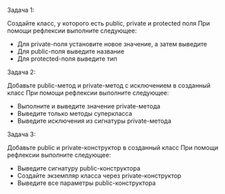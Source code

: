 Задача 1:

Создайте класс, у которого есть public, private и protected поля
При помощи рефлексии выполните следующее:
- Для private-поля установите новое значение, а затем выведите
- Для public-поля выведите название
- Для protected-поля выведите тип

Задача 2:

Добавьте public-метод и private-метод с исключением в созданный класс
При помощи рефлексии выполните следующее:
- Выполните и выведите значение private-метода
- Выведите только методы суперкласса
- Выведите исключения из сигнатуры private-метода

Задача 3:

Добавьте public и private-конструктор в созданный класс
При помощи рефлексии выполните следующее:
- Выведите сигнатуру public-конструктора
- Создайте экземпляр класса через private-конструктор
- Выведите все параметры public-конструктора
